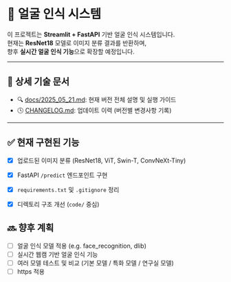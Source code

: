 # 🧠 얼굴 인식 시스템

이 프로젝트는 **Streamlit + FastAPI** 기반 얼굴 인식 시스템입니다.  
현재는 **ResNet18** 모델로 이미지 분류 결과를 반환하며,  
향후 **실시간 얼굴 인식 기능**으로 확장할 예정입니다.

---

## 📄 상세 기술 문서

- 🔍 [docs/2025_05_21.md](docs/2025_05_21.md): 현재 버전 전체 설명 및 실행 가이드
- 🕓 [CHANGELOG.md](CHANGELOG.md): 업데이트 이력 (버전별 변경사항 기록)

---

## ✅ 현재 구현된 기능

- [x] 업로드된 이미지 분류 (ResNet18, ViT, Swin-T, ConvNeXt-Tiny)
- [x] FastAPI `/predict` 엔드포인트 구현
- [x] `requirements.txt` 및 `.gitignore` 정리
- [x] 디렉토리 구조 개선 (`code/` 중심)


## 🔜 향후 계획
- [ ] 얼굴 인식 모델 적용 (e.g. face_recognition, dlib)
- [ ] 실시간 웹캠 기반 얼굴 인식 기능
- [ ] 여러 모델 테스트 및 비교 (기본 모델 / 특화 모델 / 연구실 모델)
- [ ] https 적용
